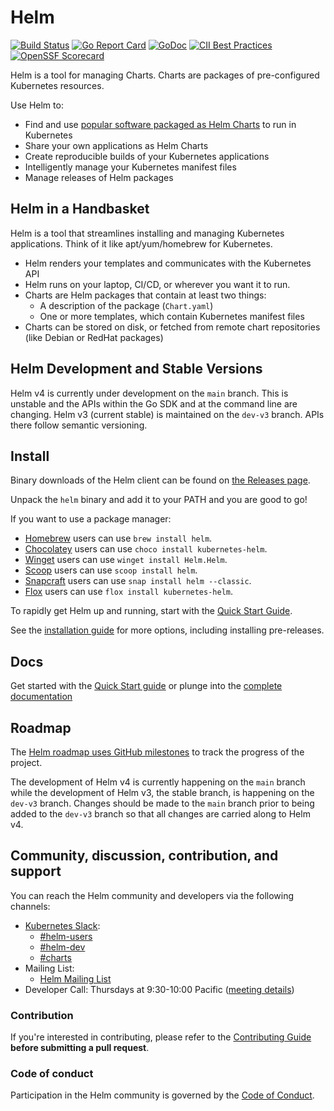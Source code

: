 # Helm

[![Build Status](https://github.com/helm/helm/workflows/release/badge.svg)](https://github.com/helm/helm/actions?workflow=release)
[![Go Report Card](https://goreportcard.com/badge/helm.sh/helm/v4)](https://goreportcard.com/report/helm.sh/helm/v4)
[![GoDoc](https://img.shields.io/static/v1?label=godoc&message=reference&color=blue)](https://pkg.go.dev/helm.sh/helm/v4)
[![CII Best Practices](https://bestpractices.coreinfrastructure.org/projects/3131/badge)](https://bestpractices.coreinfrastructure.org/projects/3131)
[![OpenSSF Scorecard](https://api.scorecard.dev/projects/github.com/helm/helm/badge)](https://scorecard.dev/viewer/?uri=github.com/helm/helm)

Helm is a tool for managing Charts. Charts are packages of pre-configured Kubernetes resources.

Use Helm to:

- Find and use [popular software packaged as Helm Charts](https://artifacthub.io/packages/search?kind=0) to run in Kubernetes
- Share your own applications as Helm Charts
- Create reproducible builds of your Kubernetes applications
- Intelligently manage your Kubernetes manifest files
- Manage releases of Helm packages

## Helm in a Handbasket

Helm is a tool that streamlines installing and managing Kubernetes applications.
Think of it like apt/yum/homebrew for Kubernetes.

- Helm renders your templates and communicates with the Kubernetes API
- Helm runs on your laptop, CI/CD, or wherever you want it to run.
- Charts are Helm packages that contain at least two things:
  - A description of the package (`Chart.yaml`)
  - One or more templates, which contain Kubernetes manifest files
- Charts can be stored on disk, or fetched from remote chart repositories
  (like Debian or RedHat packages)

## Helm Development and Stable Versions

Helm v4 is currently under development on the `main` branch. This is unstable and the APIs within the Go SDK and at the command line are changing.
Helm v3 (current stable) is maintained on the `dev-v3` branch. APIs there follow semantic versioning.

## Install

Binary downloads of the Helm client can be found on [the Releases page](https://github.com/helm/helm/releases/latest).

Unpack the `helm` binary and add it to your PATH and you are good to go!

If you want to use a package manager:

- [Homebrew](https://brew.sh/) users can use `brew install helm`.
- [Chocolatey](https://chocolatey.org/) users can use `choco install kubernetes-helm`.
- [Winget](https://learn.microsoft.com/en-us/windows/package-manager/) users can use `winget install Helm.Helm`.
- [Scoop](https://scoop.sh/) users can use `scoop install helm`.
- [Snapcraft](https://snapcraft.io/) users can use `snap install helm --classic`.
- [Flox](https://flox.dev) users can use `flox install kubernetes-helm`.

To rapidly get Helm up and running, start with the [Quick Start Guide](https://helm.sh/docs/intro/quickstart/).

See the [installation guide](https://helm.sh/docs/intro/install/) for more options,
including installing pre-releases.

## Docs

Get started with the [Quick Start guide](https://helm.sh/docs/intro/quickstart/) or plunge into the [complete documentation](https://helm.sh/docs)

## Roadmap

The [Helm roadmap uses GitHub milestones](https://github.com/helm/helm/milestones) to track the progress of the project.

The development of Helm v4 is currently happening on the `main` branch while the development of Helm v3, the stable branch, is happening on the `dev-v3` branch. Changes should be made to the `main` branch prior to being added to the `dev-v3` branch so that all changes are carried along to Helm v4.

## Community, discussion, contribution, and support

You can reach the Helm community and developers via the following channels:

- [Kubernetes Slack](https://kubernetes.slack.com):
  - [#helm-users](https://kubernetes.slack.com/messages/helm-users)
  - [#helm-dev](https://kubernetes.slack.com/messages/helm-dev)
  - [#charts](https://kubernetes.slack.com/messages/charts)
- Mailing List:
  - [Helm Mailing List](https://lists.cncf.io/g/cncf-helm)
- Developer Call: Thursdays at 9:30-10:00 Pacific ([meeting details](https://github.com/helm/community/blob/master/communication.md#meetings))

### Contribution

If you're interested in contributing, please refer to the [Contributing Guide](CONTRIBUTING.md) **before submitting a pull request**.

### Code of conduct

Participation in the Helm community is governed by the [Code of Conduct](code-of-conduct.md).
